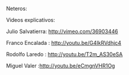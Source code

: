 Neteros:



Videos explicativos:

Julio Salvatierra: http://vimeo.com/36903446

Franco Encalada : http://youtu.be/G4IkRVdhjc4

Rodolfo Laredo : http://youtu.be/T2m_AS30eSA

Miguel Valer :http://youtu.be/eCmgnVHR1Og